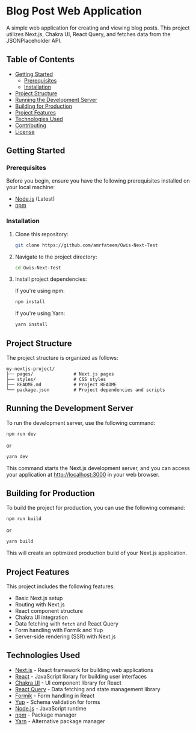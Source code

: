 # Blog Post Web Application

A simple web application for creating and viewing blog posts. This project utilizes Next.js, Chakra UI, React Query, and fetches data from the JSONPlaceholder API.

## Table of Contents

- [Getting Started](#getting-started)
  - [Prerequisites](#prerequisites)
  - [Installation](#installation)
- [Project Structure](#project-structure)
- [Running the Development Server](#running-the-development-server)
- [Building for Production](#building-for-production)
- [Project Features](#project-features)
- [Technologies Used](#technologies-used)
- [Contributing](#contributing)
- [License](#license)

## Getting Started

### Prerequisites

Before you begin, ensure you have the following prerequisites installed on your local machine:

- [Node.js](https://nodejs.org/) (Latest)
- [npm](https://www.npmjs.com/)

### Installation

1. Clone this repository:

   ```bash
   git clone https://github.com/amrfateem/Owis-Next-Test
   ```

2. Navigate to the project directory:

   ```bash
   cd Owis-Next-Test
   ```

3. Install project dependencies:

   If you're using npm:

   ```bash
   npm install
   ```

   If you're using Yarn:

   ```bash
   yarn install
   ```

## Project Structure

The project structure is organized as follows:

```
my-nextjs-project/
├── pages/               # Next.js pages
├── styles/              # CSS styles
├── README.md            # Project README
└── package.json         # Project dependencies and scripts
```

## Running the Development Server

To run the development server, use the following command:

```bash
npm run dev
```

or

```bash
yarn dev
```

This command starts the Next.js development server, and you can access your application at [http://localhost:3000](http://localhost:3000) in your web browser.

## Building for Production

To build the project for production, you can use the following command:

```bash
npm run build
```

or

```bash
yarn build
```

This will create an optimized production build of your Next.js application.

## Project Features

This project includes the following features:

- Basic Next.js setup
- Routing with Next.js
- React component structure
- Chakra UI integration
- Data fetching with `fetch` and React Query
- Form handling with Formik and Yup
- Server-side rendering (SSR) with Next.js

## Technologies Used

- [Next.js](https://nextjs.org/) - React framework for building web applications
- [React](https://reactjs.org/) - JavaScript library for building user interfaces
- [Chakra UI](https://chakra-ui.com/) - UI component library for React
- [React Query](https://react-query.tanstack.com/) - Data fetching and state management library
- [Formik](https://formik.org/) - Form handling in React
- [Yup](https://github.com/jquense/yup) - Schema validation for forms
- [Node.js](https://nodejs.org/) - JavaScript runtime
- [npm](https://www.npmjs.com/) - Package manager
- [Yarn](https://yarnpkg.com/) - Alternative package manager
